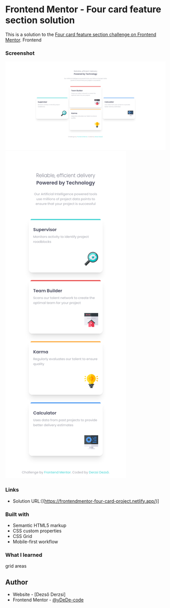 # Frontend Mentor - Four card feature section solution

This is a solution to the [Four card feature section challenge on Frontend Mentor](https://www.frontendmentor.io/challenges/four-card-feature-section-weK1eFYK). Frontend 

### Screenshot

![](screenshots/screenshot-desktop.png)
![](screenshots/screenshot-mobile.png)



### Links

- Solution URL:[(https://frontendmentor-four-card-project.netlify.app/)]

### Built with

- Semantic HTML5 markup
- CSS custom properties
- CSS Grid
- Mobile-first workflow


### What I learned
grid areas


## Author

- Website - [Dezső Derzsi]
- Frontend Mentor - [@yDeDe-code](https://www.frontendmentor.io/profile/DeDe-code)
